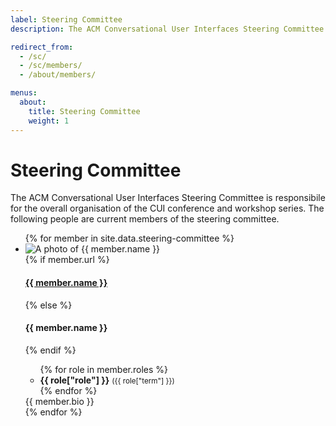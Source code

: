 ```yaml
---
label: Steering Committee
description: The ACM Conversational User Interfaces Steering Committee are responsibile for the overall organisation of the CUI conference and workshop series.

redirect_from:
  - /sc/
  - /sc/members/
  - /about/members/

menus:
  about:
    title: Steering Committee
    weight: 1
---
```


# Steering Committee

The ACM Conversational User Interfaces Steering Committee is responsibile for the overall organisation of the CUI conference and workshop series. The following people are current members of the steering committee.

<ul class="list-unstyled">
	{% for member in site.data.steering-committee %}
  <li class="d-flex my-5">
    <div class="flex-shrink-0">
      <img src="{{ member.photo | relative_url }}" class="profile-photo mr-3 rounded-circle shadow" alt="A photo of {{ member.name }}" title="{{ member.name }}">
    </div>
    <div class="flex-grow-1 ms-3">
			{% if member.url %}
			<h4 class="mt-0 mb-1"><a href="{{ member.url }}" title="Go to {{ member.name }}'s website" target="_blank">{{ member.name }}</a></h4>
			{% else %}
			<h4 class="mt-0 mb-1">{{ member.name }}</h4>
			{% endif %}
			<ul class="list-unstyled mb-2">{% for role in member.roles %}
			<li><strong>{{ role["role"] }}</strong> <small>({{ role["term"] }})</small></li>
			{% endfor %}</ul>
			{{ member.bio }}
    </div>
  </li>
	{% endfor %}
 </ul>
